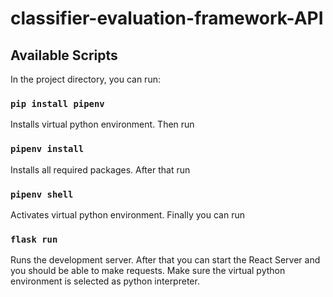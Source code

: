 # classifier-evaluation-framework-API

## Available Scripts

In the project directory, you can run:

### `pip install pipenv`

Installs virtual python environment. Then run

### `pipenv install`

Installs all required packages. After that run

### `pipenv shell`

Activates virtual python environment. Finally you can run

### `flask run`

Runs the development server. After that you can start the React Server and you should be able to make requests.
Make sure the virtual python environment is selected as python interpreter.

